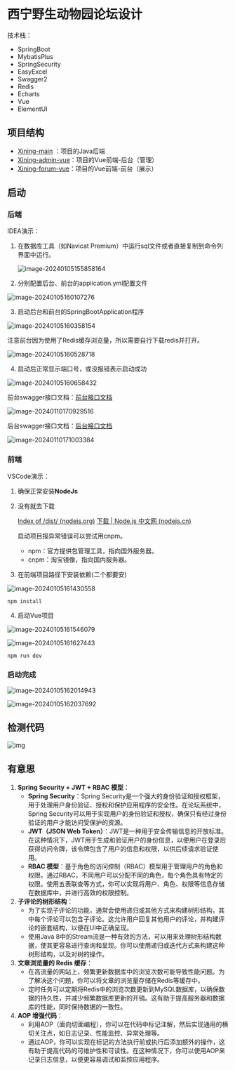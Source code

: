 # 西宁野生动物园论坛设计

技术栈：

- SpringBoot
- MybatisPlus
- SpringSecurity
- EasyExcel
- Swagger2
- Redis
- Echarts
- Vue
- ElementUI

## 项目结构

- [Xining-main](https://github.com/gjkt2001/Xining-main) ：项目的Java后端
- [Xining-admin-vue](https://github.com/gjkt2001/Xining-admin-vue)：项目的Vue前端-后台（管理）
- [Xining-forum-vue](https://github.com/gjkt2001/Xining-forum-vue)：项目的Vue前端-前台（展示）

## 启动

### 后端

IDEA演示：

1. 在数据库工具（如Navicat Premium）中运行sql文件或者直接复制到命令列界面中运行。

   ![image-20240105155858164](https://cdn.jsdelivr.net/gh/xiaoyangzi2001/Imgs/img/image-20240105155858164.png)

2. 分别配置后台、前台的application.yml配置文件

![image-20240105160107276](https://cdn.jsdelivr.net/gh/xiaoyangzi2001/Imgs/img/image-20240105160107276.png)

3. 启动后台和前台的SpringBootApplication程序

![image-20240105160358154](https://cdn.jsdelivr.net/gh/xiaoyangzi2001/Imgs/img/image-20240105160358154.png)

注意前台因为使用了Redis缓存浏览量，所以需要自行下载redis并打开。

![image-20240105160528718](https://cdn.jsdelivr.net/gh/xiaoyangzi2001/Imgs/img/image-20240105160528718.png)

4. 启动后正常显示端口号，或没报错表示启动成功

![image-20240105160658432](https://cdn.jsdelivr.net/gh/xiaoyangzi2001/Imgs/img/image-20240105160658432.png)

前台swagger接口文档：[前台接口文档](http://localhost:8989/swagger-ui.html)

![image-20240110170929516](https://cdn.jsdelivr.net/gh/xiaoyangzi2001/Imgs/img/image-20240110170929516.png)

后台swagger接口文档：[后台接口文档](http://localhost:7777/swagger-ui.html)

![image-20240110171003384](https://cdn.jsdelivr.net/gh/xiaoyangzi2001/Imgs/img/image-20240110171003384.png)

### 前端

VSCode演示：

1. 确保正常安装**NodeJs**

2. 没有就去下载

   [Index of /dist/ (nodejs.org)](https://nodejs.org/dist/)
   [下载 | Node.js 中文网 (nodejs.cn)](https://nodejs.cn/download/)

   启动项目报异常错误可以尝试用cnpm。

   - npm：官方提供包管理工具，指向国外服务器。
   - cnpm：淘宝镜像，指向国内服务器。

3. 在前端项目路径下安装依赖(二个都要安)

![image-20240105161430558](https://cdn.jsdelivr.net/gh/xiaoyangzi2001/Imgs/img/image-20240105161430558.png)

```shell
npm install
```

4. 启动Vue项目

![image-20240105161546079](https://cdn.jsdelivr.net/gh/xiaoyangzi2001/Imgs/img/image-20240105161546079.png)

![image-20240105161627443](https://cdn.jsdelivr.net/gh/xiaoyangzi2001/Imgs/img/image-20240105161627443.png)

```shell
npm run dev
```

### 启动完成

![image-20240105162014943](https://cdn.jsdelivr.net/gh/xiaoyangzi2001/Imgs/img/image-20240105162014943.png)

![image-20240105162037692](https://cdn.jsdelivr.net/gh/xiaoyangzi2001/Imgs/img/image-20240105162037692.png)

## 检测代码

![img](https://cdn.jsdelivr.net/gh/xiaoyangzi2001/Imgs/img/image-20240104111325510.jpeg)

## 有意思

1. **Spring Security + JWT + RBAC 模型**：
    - **Spring Security**：Spring Security是一个强大的身份验证和授权框架，用于处理用户身份验证、授权和保护应用程序的安全性。在论坛系统中，Spring Security可以用于实现用户的身份验证和授权，确保只有经过身份验证的用户才能访问受保护的资源。
    - **JWT（JSON Web Token）**：JWT是一种用于安全传输信息的开放标准。在这种情况下，JWT用于生成和验证用户的身份信息，以便用户在登录后获得访问令牌，该令牌包含了用户的信息和权限，以供后续请求验证使用。
    - **RBAC 模型**：基于角色的访问控制（RBAC）模型用于管理用户的角色和权限。通过RBAC，不同用户可以分配不同的角色，每个角色具有特定的权限。使用五表联查等方式，你可以实现将用户、角色、权限等信息存储在数据库中，并进行高效的权限控制。
2. **子评论的树形结构**：
    - 为了实现子评论的功能，通常会使用递归或其他方式来构建树形结构，其中每个评论可以包含子评论。这允许用户回复其他用户的评论，并构建评论的嵌套结构，以便在UI中正确呈现。
    - 使用Java 8中的Stream流是一种有效的方法，可以用来处理树形结构数据，使其更容易进行查询和呈现。你可以使用递归或迭代方式来构建这种树形结构，以及对树的操作。
3. **文章浏览量的 Redis 缓存**：
    - 在高流量的网站上，频繁更新数据库中的浏览次数可能导致性能问题。为了解决这个问题，你可以将文章的浏览量存储在Redis等缓存中。
    - 定时任务可以定期将Redis中的浏览次数更新到MySQL数据库，以确保数据的持久性，并减少频繁数据库更新的开销。这有助于提高服务器和数据库的性能，同时保持数据的一致性。
4. **AOP 增强代码**：
    - 利用AOP（面向切面编程），你可以在代码中标记注解，然后实现通用的横切关注点，如日志记录、性能监控、异常处理等。
	- 通过AOP，你可以实现在标记的方法执行前或执行后添加额外的操作，这有助于提高代码的可维护性和可读性。在这种情况下，你可以使用AOP来记录日志信息，以便更容易调试和监控应用程序。



